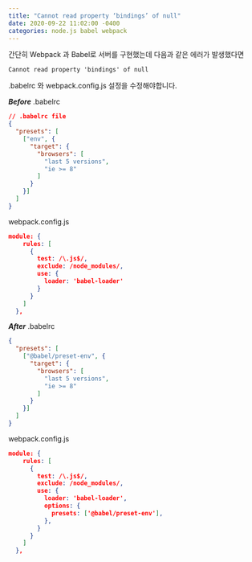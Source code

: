 ```yaml
---
title: "Cannot read property ‘bindings’ of null"
date: 2020-09-22 11:02:00 -0400
categories: node.js babel webpack
---
```

간단히 Webpack 과 Babel로 서버를 구현했는데 다음과 같은 에러가 발생했다면

`Cannot read property 'bindings' of null`

.babelrc 와 webpack.config.js 설정을 수정해야합니다.

***Before***
.babelrc
```json
// .babelrc file
{
  "presets": [
    ["env", {
      "target": {
        "browsers": [
          "last 5 versions",
          "ie >= 8"
        ]
      }
    }]
  ]
}
```
webpack.config.js
```json
module: {
    rules: [
      {
        test: /\.js$/,
        exclude: /node_modules/,
        use: {
          loader: 'babel-loader'
        }
      }
    ]
  },
```
***After***
.babelrc
```json
{
  "presets": [
    ["@babel/preset-env", {
      "target": {
        "browsers": [
          "last 5 versions",
          "ie >= 8"
        ]
      }
    }]
  ]
} 
```
webpack.config.js
```json
module: {
    rules: [
      {
        test: /\.js$/,
        exclude: /node_modules/,
        use: {
          loader: 'babel-loader',
          options: {
            presets: ['@babel/preset-env'],
          },
        }
      }
    ]
  },
```